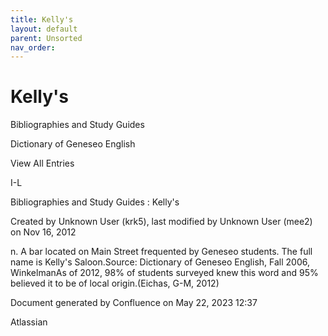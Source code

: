 ```yaml
---
title: Kelly's
layout: default
parent: Unsorted
nav_order:
---
```


# Kelly's

Bibliographies and Study Guides

Dictionary of Geneseo English

View All Entries

I-L

Bibliographies and Study Guides : Kelly's

Created by  Unknown User (krk5), last modified by  Unknown User (mee2) on Nov 16, 2012

n. A bar located on Main Street frequented by Geneseo students. The full name is Kelly's Saloon.Source: Dictionary of Geneseo English, Fall 2006, WinkelmanAs of 2012, 98% of students surveyed knew this word and 95% believed it to be of local origin.(Eichas, G-M, 2012) 

Document generated by Confluence on May 22, 2023 12:37

Atlassian
